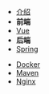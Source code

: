 * [介绍](README.md)
* **前端**
* [Vue](前端/Vue/README.md)
* **后端**
* [Spring](后端/Spring/README.md)
<!-- * [SpringMVC](后端/SpringMVC/README.md) -->
<!-- * [SpringBoot](后端/SpringBoot/README.md) -->
* [Docker](后端/Docker/README.md)
* [Maven](后端/Maven/README.md)
* [Nginx](后端/Nginx/README.md)